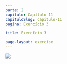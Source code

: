 ```yaml
---
parte: 2
capitulo: Capítulo 11
capituloSlug: capitulo-11
pagina: Exercício 3

title: Exercício 3

page-layout: exercise
---
```


<img src="{{site.baseurl}}/assets/graphics/content/2_4_1_3.png"/>
